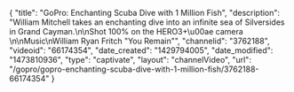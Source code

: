 {
    "title": "GoPro: Enchanting Scuba Dive with 1 Million Fish",
    "description": "William Mitchell takes an enchanting dive into an infinite sea of Silversides in Grand Cayman.\n\nShot 100% on the HERO3+\u00ae camera \n\nMusic\nWilliam Ryan Fritch \"You Remain\"",
    "channelid": "3762188",
    "videoid": "66174354",
    "date_created": "1429794005",
    "date_modified": "1473810936",
    "type": "captivate",
    "layout": "channelVideo",
    "url": "\/gopro\/gopro-enchanting-scuba-dive-with-1-million-fish\/3762188-66174354"
}